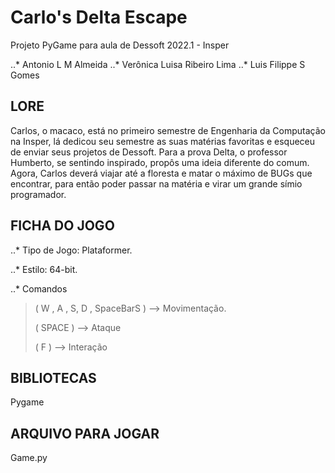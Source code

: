 # Carlo's Delta Escape
Projeto PyGame para aula de Dessoft 2022.1 - Insper

..* Antonio L M Almeida
..* Verônica Luisa Ribeiro Lima
..* Luis Filippe S Gomes


## LORE

Carlos, o macaco, está no primeiro semestre de Engenharia da Computação na Insper, lá dedicou seu semestre as suas matérias favoritas e esqueceu de enviar seus projetos de Dessoft. Para a prova Delta, o professor Humberto, se sentindo inspirado, propôs uma ideia diferente do comum. Agora, Carlos deverá viajar até a floresta e matar o máximo de BUGs que encontrar, para então poder passar na matéria e virar um grande símio programador.


## FICHA DO JOGO

..* Tipo de Jogo: Plataformer.

..* Estilo: 64-bit.

..* Comandos 
>( W , A , S, D , SpaceBarS ) --> Movimentação.
>
>( SPACE ) --> Ataque
>
>( F ) --> Interação


## BIBLIOTECAS
Pygame


## ARQUIVO PARA JOGAR
Game.py